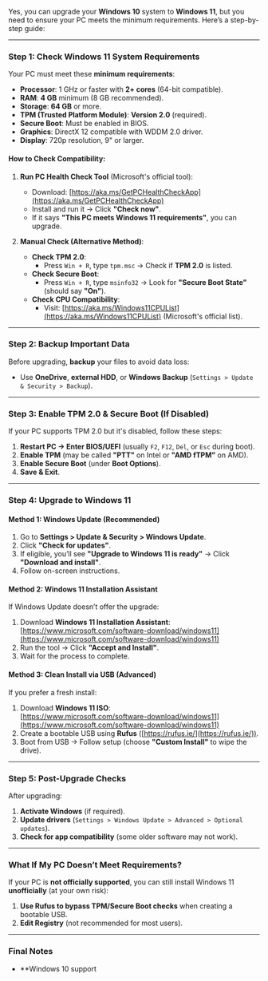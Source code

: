 Yes, you can upgrade your **Windows 10** system to **Windows 11**, but you need to ensure your PC meets the minimum requirements. Here’s a step-by-step guide:

---

### **Step 1: Check Windows 11 System Requirements**
Your PC must meet these **minimum requirements**:
- **Processor**: 1 GHz or faster with **2+ cores** (64-bit compatible).
- **RAM**: **4 GB** minimum (8 GB recommended).
- **Storage**: **64 GB** or more.
- **TPM (Trusted Platform Module)**: **Version 2.0** (required).
- **Secure Boot**: Must be enabled in BIOS.
- **Graphics**: DirectX 12 compatible with WDDM 2.0 driver.
- **Display**: 720p resolution, 9" or larger.

#### **How to Check Compatibility:**
1. **Run PC Health Check Tool** (Microsoft's official tool):
   - Download: [https://aka.ms/GetPCHealthCheckApp](https://aka.ms/GetPCHealthCheckApp)
   - Install and run it → Click **"Check now"**.
   - If it says **"This PC meets Windows 11 requirements"**, you can upgrade.

2. **Manual Check (Alternative Method)**:
   - **Check TPM 2.0**:
     - Press `Win + R`, type `tpm.msc` → Check if **TPM 2.0** is listed.
   - **Check Secure Boot**:
     - Press `Win + R`, type `msinfo32` → Look for **"Secure Boot State"** (should say **"On"**).
   - **Check CPU Compatibility**:
     - Visit: [https://aka.ms/Windows11CPUList](https://aka.ms/Windows11CPUList) (Microsoft's official list).

---

### **Step 2: Backup Important Data**
Before upgrading, **backup** your files to avoid data loss:
- Use **OneDrive**, **external HDD**, or **Windows Backup** (`Settings > Update & Security > Backup`).

---

### **Step 3: Enable TPM 2.0 & Secure Boot (If Disabled)**
If your PC supports TPM 2.0 but it's disabled, follow these steps:
1. **Restart PC → Enter BIOS/UEFI** (usually `F2`, `F12`, `Del`, or `Esc` during boot).
2. **Enable TPM** (may be called **"PTT"** on Intel or **"AMD fTPM"** on AMD).
3. **Enable Secure Boot** (under **Boot Options**).
4. **Save & Exit**.

---

### **Step 4: Upgrade to Windows 11**
#### **Method 1: Windows Update (Recommended)**
1. Go to **Settings > Update & Security > Windows Update**.
2. Click **"Check for updates"**.
3. If eligible, you’ll see **"Upgrade to Windows 11 is ready"** → Click **"Download and install"**.
4. Follow on-screen instructions.

#### **Method 2: Windows 11 Installation Assistant**
If Windows Update doesn’t offer the upgrade:
1. Download **Windows 11 Installation Assistant**:  
   [https://www.microsoft.com/software-download/windows11](https://www.microsoft.com/software-download/windows11)
2. Run the tool → Click **"Accept and Install"**.
3. Wait for the process to complete.

#### **Method 3: Clean Install via USB (Advanced)**
If you prefer a fresh install:
1. Download **Windows 11 ISO**:  
   [https://www.microsoft.com/software-download/windows11](https://www.microsoft.com/software-download/windows11)
2. Create a bootable USB using **Rufus** ([https://rufus.ie/](https://rufus.ie/)).
3. Boot from USB → Follow setup (choose **"Custom Install"** to wipe the drive).

---

### **Step 5: Post-Upgrade Checks**
After upgrading:
1. **Activate Windows** (if required).
2. **Update drivers** (`Settings > Windows Update > Advanced > Optional updates`).
3. **Check for app compatibility** (some older software may not work).

---

### **What If My PC Doesn’t Meet Requirements?**
If your PC is **not officially supported**, you can still install Windows 11 **unofficially** (at your own risk):
1. **Use Rufus to bypass TPM/Secure Boot checks** when creating a bootable USB.
2. **Edit Registry** (not recommended for most users).

---

### **Final Notes**
- **Windows 10 support